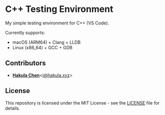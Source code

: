 # C++ Testing Environment

My simple testing environment for C++ (VS Code).

Currently supports:

- macOS (ARM64) + Clang + LLDB
- Linux (x86_64) + GCC + GDB

## Contributors

- [**Hakula Chen**](https://github.com/hakula139)<[i@hakula.xyz](mailto:i@hakula.xyz)>

## License

This repository is licensed under the MIT License - see the [LICENSE](./LICENSE) file for details.
